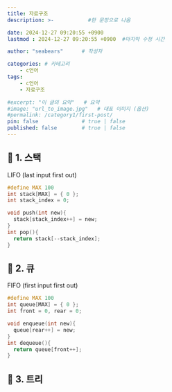 ```yaml
---
title: 자료구조
description: >-           #한 문장으로 나옴

date: 2024-12-27 09:20:55 +0900
lastmod : 2024-12-27 09:20:55 +0900  #마지막 수정 시간

author: "seabears"      # 작성자

categories: # 카테고리
    - c언어  
tags: 
    - c언어
    - 자료구조

#excerpt: "이 글의 요약"   # 요약
#image: "url_to_image.jpg"   # 대표 이미지 (옵션)
#permalink: /category1/first-post/
pin: false              # true | false
published: false        # true | false
---
```


## 📌 1. 스택
LIFO (last input first out)  
```c
#define MAX 100
int stack[MAX] = { 0 };
int stack_index = 0;

void push(int new){
  stack[stack_index++] = new;
}
int pop(){
  return stack[--stack_index];
}
```

## 📌 2. 큐
FIFO (first input first out)  
```c
#define MAX 100
int queue[MAX] = { 0 };
int front = 0, rear = 0;

void enqueue(int new){
  queue[rear++] = new;
}
int dequeue(){
  return queue[front++];
}
```

## 📌 3. 트리
